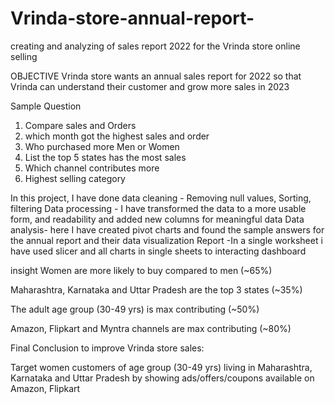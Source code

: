 # Vrinda-store-annual-report-
creating and analyzing of sales report 2022 for the Vrinda store online selling 

OBJECTIVE
Vrinda store wants an annual sales report for 2022 so that Vrinda can understand their customer and grow more sales in 2023

Sample Question
1. Compare sales and Orders
2. which month got the highest sales and order 
3. Who purchased more Men or Women
4. List the top 5 states has the most sales 
5. Which channel contributes more 
6. Highest selling category 

In this project, I have done data cleaning - Removing null values, Sorting, filtering 
Data processing - I have transformed the data to a more usable form, and readability and added new columns for meaningful data
Data analysis- here I have created pivot charts and found the sample answers for the annual report and their data visualization
Report -In a single worksheet i have used slicer and all charts in single sheets to interacting dashboard

insight 
 Women are more likely to buy compared to men (~65%)

Maharashtra, Karnataka and Uttar Pradesh are the top 3 states (~35%)

The adult age group (30-49 yrs) is max contributing (~50%)

Amazon, Flipkart and Myntra channels are max contributing (~80%)

Final Conclusion to improve Vrinda store sales:

Target women customers of age group (30-49 yrs) living in  Maharashtra, Karnataka and Uttar Pradesh by showing ads/offers/coupons available on Amazon, Flipkart
